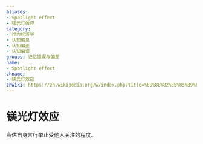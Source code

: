 ```yaml
---
aliases:
- Spotlight effect
- 镁光灯效应
category:
- 行为经济学
- 认知偏见
- 认知偏差
- 认知偏误
groups: 记忆错误与偏差
name:
- Spotlight effect
zhname:
- 镁光灯效应
zhwiki: https://zh.wikipedia.org/w/index.php?title=%E9%8E%82%E5%85%89%E7%87%88%E6%95%88%E6%87%89&action=edit&redlink=1
---
```


# 镁光灯效应

高估自身言行举止受他人关注的程度。
